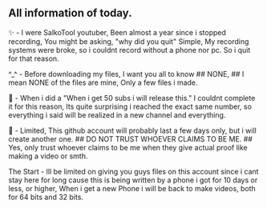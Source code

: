 ## All information of today.


✨️ - I were SalkoTool youtuber, Been almost a year since i stopped recording, You might be asking, "why did you quit" Simple, My recording systems were broke, so i couldnt record without a phone nor pc. So i quit for that reason.

^_^ - Before downloading my files, I want you all to know ## NONE, ## I mean NONE of the files are mine, Only a few files i made.

💬 - When i did a "When i get 50 subs i will release this." I couldnt complete it for this reason, Its quite surprising i reached the exact same number, so everything i said will be realized in a new channel and everything.


🎈 - Limited, This github account will probably last a few days only, but i will create another one. ## DO NOT TRUST WHOEVER CLAIMS TO BE ME. ## Yes, only trust whoever claims to be me when they give actual proof like making a video or smth.


The Start - Ill be limited on giving you guys files on this account since i cant stay here for long cause this is being written by a phone i got for 10 days or less, or higher, When i get a new Phone i will be back to make videos, both for 64 bits and 32 bits.
